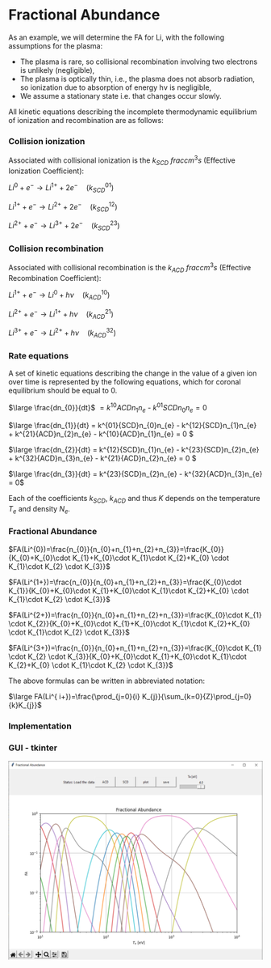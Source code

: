 # Fractional Abundance

As an example, we will determine the FA for Li, with the following assumptions for the plasma:
- The plasma is rare, so collisional recombination involving two electrons is
unlikely (negligible),
- The plasma is optically thin, i.e., the plasma does not absorb radiation, so ionization
due to absorption of energy hν is negligible,
- We assume a stationary state i.e. that changes occur slowly.

All kinetic equations describing the incomplete thermodynamic equilibrium of ionization and
recombination are as follows:  

### Collision ionization
Associated with collisional ionization is the $k_{SCD}$ $frac{cm^{3}}{s}$ (Effective Ionization Coefficient):  

$Li^{0} + e^{-} \rightarrow Li^{1+} + 2e^{-} \quad (k^{01}_{SCD})$  

$Li^{1+} + e^{-} \rightarrow Li^{2+} + 2e^{-}  \quad (k^{12}_{SCD})$

$Li^{2+} + e^{-} \rightarrow Li^{3+} + 2e^{-}  \quad  (k^{23}_{SCD})$


### Collision recombination  
Associated with collisional recombination is the $k_{ACD}$ $frac{cm^{3}}{s}$ (Effective Recombination Coefficient):  

$Li^{1+} + e^{-} \rightarrow Li^{0} + h\nu \quad (k^{10}_{ACD})$  

$Li^{2+} + e^{-} \rightarrow Li^{1+} + h\nu  \quad (k^{21}_{ACD})$  

$Li^{3+} + e^{-} \rightarrow Li^{2+} + h\nu  \quad  (k^{32}_{ACD})$


### Rate equations

A set of kinetic equations describing the change in the value of a given ion over time is represented by the following equations, which for coronal equilibrium should be equal to 0.  


$\large  \frac{dn_{0}}{dt}$ $= k^{10}{ACD} n_1 n_e$ - $k^{01}{SCD} n_{0} n_{e} = 0$

$\large  \frac{dn_{1}}{dt} = k^{01}{SCD}n_{0}n_{e} - k^{12}{SCD}n_{1}n_{e} + k^{21}{ACD}n_{2}n_{e} - k^{10}{ACD}n_{1}n_{e} = 0 $ 

$\large  \frac{dn_{2}}{dt} = k^{12}{SCD}n_{1}n_{e} - k^{23}{SCD}n_{2}n_{e} + k^{32}{ACD}n_{3}n_{e} - k^{21}{ACD}n_{2}n_{e} = 0 $

$\large \frac{dn_{3}}{dt} = k^{23}{SCD}n_{2}n_{e} - k^{32}{ACD}n_{3}n_{e} = 0$

Each of the coefficients $k_{SCD}$, $k_{ACD}$ and thus $K$ depends on the temperature $T_{e}$ and density $N_{e}$.  

### Fractional Abundance  

$FA(Li^{0})=\frac{n_{0}}{n_{0}+n_{1}+n_{2}+n_{3}}=\frac{K_{0}}{K_{0}+K_{0}\cdot K_{1}+K_{0}\cdot K_{1}\cdot K_{2}+K_{0} \cdot K_{1}\cdot K_{2} \cdot K_{3}}$  

$FA(Li^{1+})=\frac{n_{0}}{n_{0}+n_{1}+n_{2}+n_{3}}=\frac{K_{0}\cdot K_{1}}{K_{0}+K_{0}\cdot K_{1}+K_{0}\cdot K_{1}\cdot K_{2}+K_{0} \cdot K_{1}\cdot K_{2} \cdot K_{3}}$  

$FA(Li^{2+})=\frac{n_{0}}{n_{0}+n_{1}+n_{2}+n_{3}}=\frac{K_{0}\cdot K_{1} \cdot K_{2}}{K_{0}+K_{0}\cdot K_{1}+K_{0}\cdot K_{1}\cdot K_{2}+K_{0} \cdot K_{1}\cdot K_{2} \cdot K_{3}}$  

$FA(Li^{3+})=\frac{n_{0}}{n_{0}+n_{1}+n_{2}+n_{3}}=\frac{K_{0}\cdot K_{1} \cdot K_{2} \cdot K_{3}}{K_{0}+K_{0}\cdot K_{1}+K_{0}\cdot K_{1}\cdot K_{2}+K_{0} \cdot K_{1}\cdot K_{2} \cdot K_{3}}$  

The above formulas can be written in abbreviated notation:

$\large FA(Li^{ i+})=\frac{\prod_{j=0}{i} K_{j}}{\sum_{k=0}{Z}\prod_{j=0}{k}K_{j}}$ 


### Implementation  


### GUI - tkinter
![](images/plot.PNG)